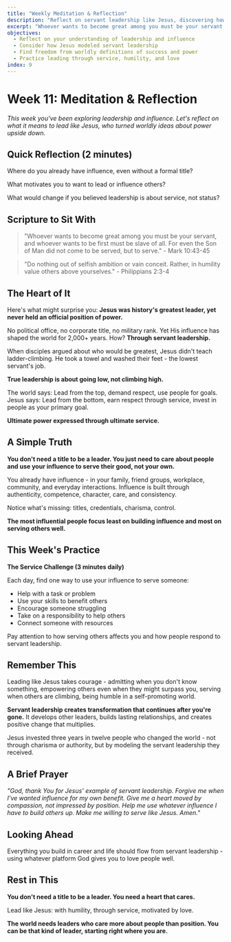 ```yaml
---
title: "Weekly Meditation & Reflection"
description: "Reflect on servant leadership like Jesus, discovering how true influence comes through love, humility, and service rather than position or power"
excerpt: "Whoever wants to become great among you must be your servant. True leadership follows the way of Jesus—influence through love, power through service."
objectives:
  - Reflect on your understanding of leadership and influence
  - Consider how Jesus modeled servant leadership
  - Find freedom from worldly definitions of success and power
  - Practice leading through service, humility, and love
index: 9
---
```


# Week 11: Meditation & Reflection

_This week you've been exploring leadership and influence. Let's reflect on what
it means to lead like Jesus, who turned worldly ideas about power upside down._

## Quick Reflection (2 minutes)

Where do you already have influence, even without a formal title?

What motivates you to want to lead or influence others?

What would change if you believed leadership is about service, not status?

## Scripture to Sit With

> "Whoever wants to become great among you must be your servant, and whoever
> wants to be first must be slave of all. For even the Son of Man did not come
> to be served, but to serve." - Mark 10:43-45

> "Do nothing out of selfish ambition or vain conceit. Rather, in humility value
> others above yourselves." - Philippians 2:3-4

## The Heart of It

Here's what might surprise you: **Jesus was history's greatest leader, yet never
held an official position of power.**

No political office, no corporate title, no military rank. Yet His influence has
shaped the world for 2,000+ years. How? **Through servant leadership.**

When disciples argued about who would be greatest, Jesus didn't teach
ladder-climbing. He took a towel and washed their feet - the lowest servant's
job.

**True leadership is about going low, not climbing high.**

The world says: Lead from the top, demand respect, use people for goals. Jesus
says: Lead from the bottom, earn respect through service, invest in people as
your primary goal.

**Ultimate power expressed through ultimate service.**

## A Simple Truth

**You don't need a title to be a leader. You just need to care about people and
use your influence to serve their good, not your own.**

You already have influence - in your family, friend groups, workplace,
community, and everyday interactions. Influence is built through authenticity,
competence, character, care, and consistency.

Notice what's missing: titles, credentials, charisma, control.

**The most influential people focus least on building influence and most on
serving others well.**

## This Week's Practice

**The Service Challenge (3 minutes daily)**

Each day, find one way to use your influence to serve someone:

- Help with a task or problem
- Use your skills to benefit others
- Encourage someone struggling
- Take on a responsibility to help others
- Connect someone with resources

Pay attention to how serving others affects you and how people respond to
servant leadership.

## Remember This

Leading like Jesus takes courage - admitting when you don't know something,
empowering others even when they might surpass you, serving when others are
climbing, being humble in a self-promoting world.

**Servant leadership creates transformation that continues after you're gone.**
It develops other leaders, builds lasting relationships, and creates positive
change that multiplies.

Jesus invested three years in twelve people who changed the world - not through
charisma or authority, but by modeling the servant leadership they received.

## A Brief Prayer

_"God, thank You for Jesus' example of servant leadership. Forgive me when I've
wanted influence for my own benefit. Give me a heart moved by compassion, not
impressed by position. Help me use whatever influence I have to build others up.
Make me willing to serve like Jesus. Amen."_

## Looking Ahead

Everything you build in career and life should flow from servant leadership -
using whatever platform God gives you to love people well.

## Rest in This

**You don't need a title to be a leader. You need a heart that cares.**

Lead like Jesus: with humility, through service, motivated by love.

**The world needs leaders who care more about people than position. You can be
that kind of leader, starting right where you are.**
